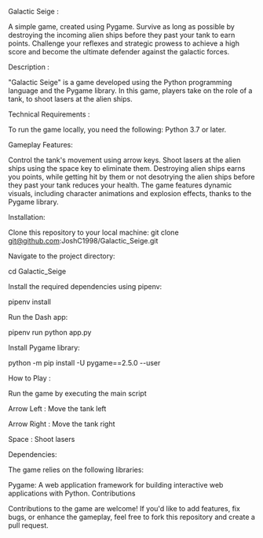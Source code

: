 Galactic Seige :

A simple game, created using Pygame. Survive as long as possible by destroying the incoming alien ships before they past your tank to earn points.
Challenge your reflexes and strategic prowess to achieve a high score and become the ultimate defender against the galactic forces.

Description :

"Galactic Seige" is a game developed using the Python programming language and the Pygame library. In this game, players take on the role of a tank, to shoot lasers at the alien ships.

Technical Requirements :

To run the game locally, you need the following: Python 3.7 or later.

Gameplay Features:

Control the tank's movement using arrow keys.
Shoot lasers at the alien ships using the space key to eliminate them.
Destroying alien ships earns you points, while getting hit by them or not desotrying the alien ships before they past your tank reduces your health.
The game features dynamic visuals, including character animations and explosion effects, thanks to the Pygame library.

Installation:

Clone this repository to your local machine:
git clone git@github.com:JoshC1998/Galactic_Seige.git

Navigate to the project directory: 

cd Galactic_Seige 

Install the required dependencies using pipenv:

pipenv install

Run the Dash app:

pipenv run python app.py

Install Pygame library:

python -m pip install -U pygame==2.5.0 --user

How to Play :

Run the game by executing the main script

Arrow Left : Move the tank left

Arrow Right : Move the tank right

Space : Shoot lasers

Dependencies:

The game relies on the following libraries:

Pygame: A web application framework for building interactive web applications with Python.
Contributions

Contributions to the game are welcome! If you'd like to add features, fix bugs, or enhance the gameplay, feel free to fork this repository and create a pull request.
